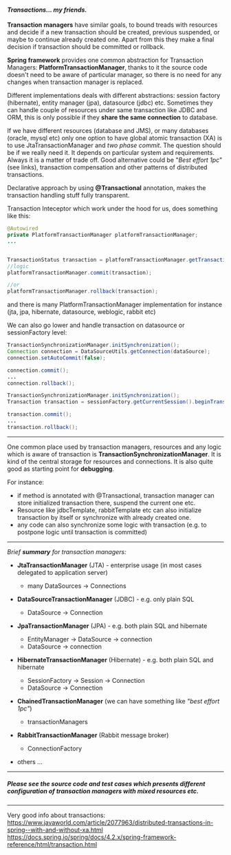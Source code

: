#### **_Transactions... my friends._**

**Transaction managers** have similar goals, to bound treads with resources and decide if a new transaction should be created, previous suspended, or maybe to continue already created one. 
Apart from this they make a final decision if transaction should be committed or rollback.

**Spring framework** provides one common abstraction for Transaction Managers:  **PlatformTransactionManager**, thanks to it the source code doesn't need to be aware of particular manager, so there is no need for any changes when transaction manager is replaced. 

Different implementations deals with different abstractions: session factory  (hibernate), entity manager (jpa), datasource (jdbc) etc. 
Sometimes they can handle couple of resources under same transaction like JDBC and ORM, this is only possible if they **share the same connection** to database.

If we have different resources (database and JMS), or many databases (oracle, mysql etc) only one option to have global atomic transaction (XA) is to use JtaTransactionManager and _two phase commit_.
 The question should be if we really need it. It depends on particular system and requirements. Always it is a matter of trade off.
 Good alternative could be "_Best effort 1pc_" (see links), transaction compensation and other patterns of distributed transactions.

Declarative approach by using **@Transactional** annotation, makes the transaction handling stuff fully transparent.

Transaction Inteceptor which work under the hood for us, does something like this: 
```java
@Autowired
private PlatformTransactionManager platformTransactionManager;
...


TransactionStatus transaction = platformTransactionManager.getTransaction(new DefaultTransactionDefinition());
//logic
platformTransactionManager.commit(transaction);

//or
platformTransactionManager.rollback(transaction);

```
and there is many PlatformTransactionManager implementation for instance (jta, jpa, hibernate, datasource, weblogic, rabbit etc)


We can also go lower and handle transaction on datasource or sessionFactory level:
```java
TransactionSynchronizationManager.initSynchronization();
Connection connection = DataSourceUtils.getConnection(dataSource);
connection.setAutoCommit(false);

connection.commit();
...
connection.rollback();
```

```java
TransactionSynchronizationManager.initSynchronization();
Transaction transaction = sessionFactory.getCurrentSession().beginTransaction();

transaction.commit();
...
transaction.rollback();
```

------------------

One common place used by transaction managers, resources and any logic which is aware of transaction is **TransactionSynchronizationManager**. 
It is kind of the central storage for resources and connections.
It is also quite good as starting point for **debugging**.

For instance:
* if method is annotated with @Transactional, transaction manager can store initialized transaction there, suspend the current one etc.
* Resource like jdbcTemplate, rabbitTemplate etc can also initialize transaction by itself or synchronize with already created one.
* any code can also synchronize some logic with transaction (e.g. to postpone logic until transaction is committed) 

------------------



_Brief **summary** for transaction managers:_

* **JtaTransactionManager** (JTA)  - enterprise usage (in most cases delegated to application server)
    * many DataSources -> Connections

* **DataSourceTransactionManager** (JDBC) - e.g. only plain SQL
    * DataSource -> Connection

* **JpaTransactionManager** (JPA) - e.g. both plain SQL and hibernate
    * EntityManager -> DataSource -> connection
    * DataSource -> connection
    
* **HibernateTransactionManager** (Hibernate)  - e.g. both plain SQL and hibernate
    * SessionFactory -> Session -> Connection
    * DataSource -> Connection
    
* **ChainedTransactionManager** (we can have something like _"best effort 1pc"_)
    * transactionManagers    
    
* **RabbitTransactionManager**  (Rabbit message broker)  
    * ConnectionFactory
    
* others ...    
    
    
    
------------------   
   

##### Please see the source code and test cases which presents different configuration of transaction managers with mixed resources etc.

    
------------------

Very good info about transactions:
https://www.javaworld.com/article/2077963/distributed-transactions-in-spring--with-and-without-xa.html
https://docs.spring.io/spring/docs/4.2.x/spring-framework-reference/html/transaction.html
